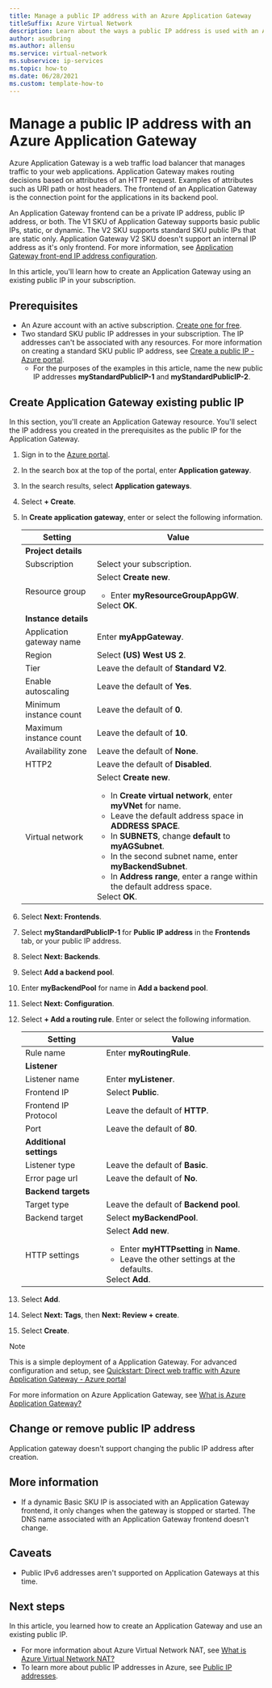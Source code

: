 ```yaml
---
title: Manage a public IP address with an Azure Application Gateway
titleSuffix: Azure Virtual Network
description: Learn about the ways a public IP address is used with an Azure Application Gateway and how to change and manage the configuration.
author: asudbring
ms.author: allensu
ms.service: virtual-network
ms.subservice: ip-services
ms.topic: how-to 
ms.date: 06/28/2021
ms.custom: template-how-to 
---
```


# Manage a public IP address with an Azure Application Gateway

Azure Application Gateway is a web traffic load balancer that manages traffic to your web applications. Application Gateway makes routing decisions based on attributes of an HTTP request. Examples of attributes such as URI path or host headers.  The frontend of an Application Gateway is the connection point for the applications in its backend pool. 

An Application Gateway frontend can be a private IP address, public IP address, or both.  The V1 SKU of Application Gateway supports basic public IPs, static, or dynamic.  The V2 SKU supports standard SKU public IPs that are static only. Application Gateway V2 SKU doesn't support an internal IP address as it's only frontend.  For more information, see [Application Gateway front-end IP address configuration](../application-gateway/configuration-front-end-ip.md).  

In this article, you'll learn how to create an Application Gateway using an existing public IP in your subscription. 

## Prerequisites

- An Azure account with an active subscription. [Create one for free](https://azure.microsoft.com/free/?ref=microsoft.com&utm_source=microsoft.com&utm_medium=docs&utm_campaign=visualstudio).
- Two standard SKU public IP addresses in your subscription. The IP addresses can't be associated with any resources. For more information on creating a standard SKU public IP address, see [Create a public IP - Azure portal](create-public-ip-portal.md).
    - For the purposes of the examples in this article, name the new public IP addresses **myStandardPublicIP-1** and **myStandardPublicIP-2**.

## Create Application Gateway existing public IP

In this section, you'll create an Application Gateway resource. You'll select the IP address you created in the prerequisites as the public IP for the Application Gateway.

1. Sign in to the [Azure portal](https://portal.azure.com).

2. In the search box at the top of the portal, enter **Application gateway**.

3. In the search results, select **Application gateways**.

4. Select **+ Create**.

5. In **Create application gateway**, enter or select the following information.

    | Setting | Value |
    | ------- | ----- |
    | **Project details** |   |
    | Subscription | Select your subscription. |
    | Resource group | Select **Create new**.<ul><li>Enter **myResourceGroupAppGW**.</li></ul>Select **OK**. |
    | **Instance details** |   |
    | Application gateway name | Enter **myAppGateway**. |
    | Region | Select **(US) West US 2**. |
    | Tier | Leave the default of **Standard V2**. |
    | Enable autoscaling | Leave the default of **Yes**. |
    | Minimum instance count | Leave the default of **0**. |
    | Maximum instance count | Leave the default of **10**. |
    | Availability zone | Leave the default of **None**. |
    | HTTP2 | Leave the default of **Disabled**. |
    | Virtual network | Select **Create new**. <ul><li>In **Create virtual network**, enter **myVNet** for name.</li><li>Leave the default address space in **ADDRESS SPACE**.</li><li>In **SUBNETS**, change **default** to **myAGSubnet**.</li><li>In the second subnet name, enter **myBackendSubnet**.</li><li>In **Address range**, enter a range within the default address space.</li></ul>Select **OK**.|

6. Select **Next: Frontends**.

7. Select **myStandardPublicIP-1** for **Public IP address** in the **Frontends** tab, or your public IP address.

8. Select **Next: Backends**. 

9. Select **Add a backend pool**.

10. Enter **myBackendPool** for name in **Add a backend pool**.

11. Select **Next: Configuration**.

12. Select **+ Add a routing rule**. Enter or select the following information.

    | Setting | Value |
    | ------- | ----- |
    | Rule name | Enter **myRoutingRule**. |
    | **Listener** |    |
    | Listener name | Enter **myListener**. |
    | Frontend IP | Select **Public**. |
    | Frontend IP Protocol | Leave the default of **HTTP**. |
    | Port | Leave the default of **80**. |
    | **Additional settings** |   |
    | Listener type | Leave the default of **Basic**. |
    | Error page url | Leave the default of **No**. |
    | **Backend targets** |    |
    | Target type | Leave the default of **Backend pool**. |
    | Backend target | Select **myBackendPool**. |
    | HTTP settings | Select **Add new**.<ul><li>Enter **myHTTPsetting** in **Name**.</li><li>Leave the other settings at the defaults.</li></ul>Select **Add**.|

13. Select **Add**.

14. Select **Next: Tags**, then **Next: Review + create**.

15. Select **Create**.

> [!NOTE]
> This is a simple deployment of a Application Gateway. For advanced configuration and setup, see [Quickstart: Direct web traffic with Azure Application Gateway - Azure portal](../application-gateway/quick-create-portal.md)
>
> For more information on Azure Application Gateway, see [What is Azure Application Gateway?](../application-gateway/overview.md)

## Change or remove public IP address

Application gateway doesn't support changing the public IP address after creation.

## More information

* If a dynamic Basic SKU IP is associated with an Application Gateway frontend, it only changes when the gateway is stopped or started. The DNS name associated with an Application Gateway frontend doesn't change. 

## Caveats

* Public IPv6 addresses aren't supported on Application Gateways at this time.  

## Next steps

In this article, you learned how to create an Application Gateway and use an existing public IP. 

- For more information about Azure Virtual Network NAT, see [What is Azure Virtual Network NAT?](nat-overview.md)
- To learn more about public IP addresses in Azure, see [Public IP addresses](public-ip-addresses.md).
